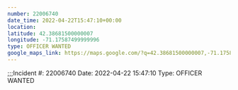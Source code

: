 ```yaml
---
number: 22006740
date_time: 2022-04-22T15:47:10+00:00
location: 
latitude: 42.38681500000007
longitude: -71.17587499999996
type: OFFICER WANTED
google_maps_link: https://maps.google.com/?q=42.38681500000007,-71.17587499999996
---
```


;;;Incident #: 22006740  Date: 2022-04-22 15:47:10   Type: OFFICER WANTED
